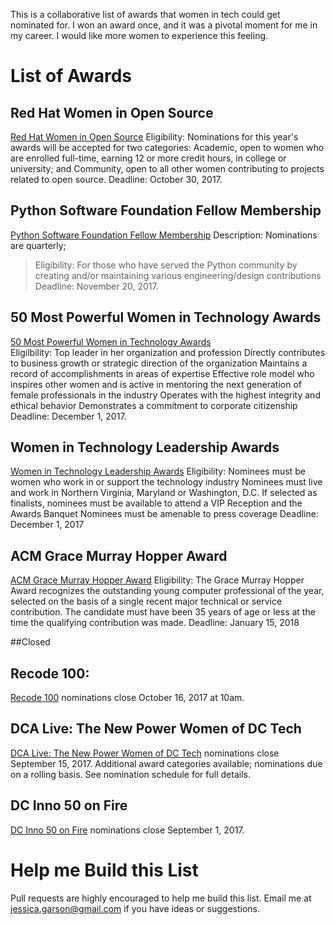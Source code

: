 This is a collaborative list of awards that women in tech could get nominated for. I won an award once, and it was a pivotal moment for me in my career. I would like more women to experience this feeling. 

# List of Awards

## Red Hat Women in Open Source
[Red Hat Women in Open Source](https://www.redhat.com/en/about/press-releases/nominations-open-2018-red-hat-women-open-source-awards) 
Eligibility: Nominations for this year's awards will be accepted for two categories: Academic, open to women who are enrolled full-time, earning 12 or more credit hours, in college or university; and Community, open to all other women contributing to projects related to open source.
Deadline: October 30, 2017.

## Python Software Foundation Fellow Membership
[Python Software Foundation Fellow Membership](https://www.python.org/psf/fellows/) 
Description: Nominations are quarterly; 
>Eligibility: For those who have served the Python community by creating and/or maintaining various engineering/design contributions
>Deadline: November 20, 2017. 

## 50 Most Powerful Women in Technology Awards
[50 Most Powerful Women in Technology Awards ](http://top50tech.org/2018/)  
Eligilbility: Top leader in her organization and profession
Directly contributes to business growth or strategic direction of the organization
Maintains a record of accomplishments in areas of expertise
Effective role model who inspires other women and is active in mentoring the next generation of female professionals in the industry
Operates with the highest integrity and ethical behavior
Demonstrates a commitment to corporate citizenship
Deadline: December 1, 2017.

## Women in Technology Leadership Awards
[Women in Technology Leadership Awards](http://www.womenintechnology.org/leadership-awards) 
Eligibility: Nominees must be women who work in or support the technology industry
Nominees must live and work in Northern Virginia, Maryland or Washington, D.C.
If selected as finalists, nominees must be available to attend a VIP Reception and the Awards Banquet
Nominees must be amenable to press coverage
Deadline: December 1, 2017

## ACM Grace Murray Hopper Award
[ACM Grace Murray Hopper Award](https://awards.acm.org/hopper/nominations) 
Eligibility: The Grace Murray Hopper Award recognizes the outstanding young computer professional of the year, selected on the basis of a single recent major technical or service contribution.  The candidate must have been 35 years of age or less at the time the qualifying contribution was made.
Deadline: January 15, 2018

##Closed

## Recode 100:
[Recode 100](https://www.recode.net/2017/9/27/16350668/recode-100-nominate-top-tech-business-people-who-matter-2017) nominations close October 16, 2017 at 10am.

## DCA Live: The New Power Women of DC Tech
[DCA Live: The New Power Women of DC Tech](http://dca-live.com/nominate) nominations close September 15, 2017. Additional award categories available; nominations due on a rolling basis. See nomination schedule for full details.

## DC Inno 50 on Fire
[DC Inno 50 on Fire](https://www.americaninno.com/dc/dc-innos-50-on-fire/) nominations close September 1, 2017.

# Help me Build this List
Pull requests are highly encouraged to help me build this list. Email me at jessica.garson@gmail.com if you have ideas or suggestions.  

